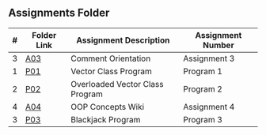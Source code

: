 ##  Assignments Folder

|   #   | Folder Link | Assignment Description | Assignment Number |
| :---: | ----------- | ---------------------- | ---------------- |
|   3   |     [A03](https://github.com/noirBreckin/2143-BreckinH-OOP/tree/main/Assignments/A03#files)     |   Comment Orientation  |   Assignment 3   |
|   1   | [P01](https://github.com/noirBreckin/2143-BreckinH-OOP/tree/main/Assignments/P01)               |   Vector Class Program |   Program 1      |
|   2   | [P02](https://github.com/noirBreckin/2143-BreckinH-OOP/tree/main/Assignments/P02)               |   Overloaded Vector Class Program | Program 2      |
|   4   | [A04](https://github.com/noirBreckin/2143-BreckinH-OOP/wiki)                                    |  OOP Concepts Wiki     |   Assignment 4   |
|   3   | [P03](https://github.com/noirBreckin/2143-BreckinH-OOP/tree/main/Assignments/P03)               |  Blackjack Program     |   Program 3      |
